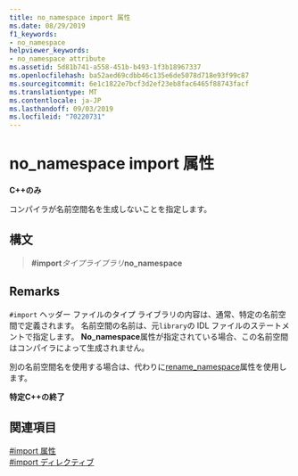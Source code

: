 ```yaml
---
title: no_namespace import 属性
ms.date: 08/29/2019
f1_keywords:
- no_namespace
helpviewer_keywords:
- no_namespace attribute
ms.assetid: 5d81b741-a558-451b-b493-1f3b18967337
ms.openlocfilehash: ba52aed69cdbb46c135e6de5078d718e93f99c87
ms.sourcegitcommit: 6e1c1822e7bcf3d2ef23eb8fac6465f88743facf
ms.translationtype: MT
ms.contentlocale: ja-JP
ms.lasthandoff: 09/03/2019
ms.locfileid: "70220731"
---
```

# <a name="no_namespace-import-attribute"></a>no_namespace import 属性

**C++のみ**

コンパイラが名前空間名を生成しないことを指定します。

## <a name="syntax"></a>構文

> **#import***タイプライブラリ***no_namespace**

## <a name="remarks"></a>Remarks

`#import` ヘッダー ファイルのタイプ ライブラリの内容は、通常、特定の名前空間で定義されます。 名前空間の名前は、元`library`の IDL ファイルのステートメントで指定します。 **No_namespace**属性が指定されている場合、この名前空間はコンパイラによって生成されません。

別の名前空間名を使用する場合は、代わりに[rename_namespace](../preprocessor/rename-namespace.md)属性を使用します。

**特定C++の終了**

## <a name="see-also"></a>関連項目

[#import 属性](../preprocessor/hash-import-attributes-cpp.md)\
[#import ディレクティブ](../preprocessor/hash-import-directive-cpp.md)
